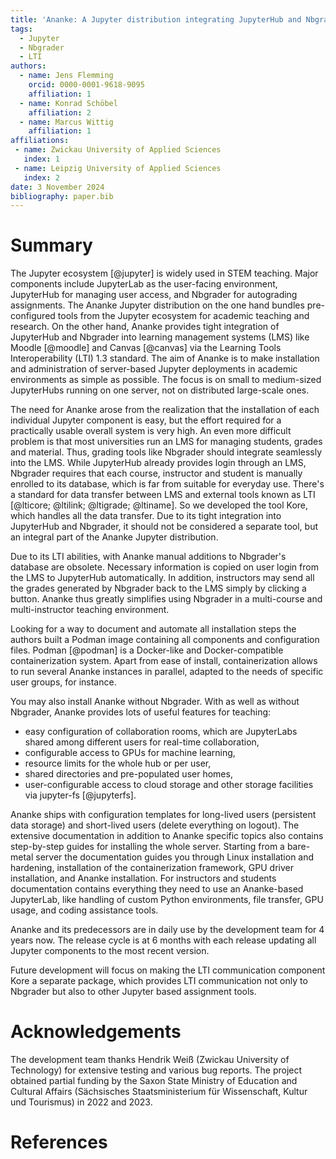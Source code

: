 ```yaml
---
title: 'Ananke: A Jupyter distribution integrating JupyterHub and Nbgrader into learning management systems'
tags:
  - Jupyter
  - Nbgrader
  - LTI
authors:
  - name: Jens Flemming
    orcid: 0000-0001-9618-9095
    affiliation: 1
  - name: Konrad Schöbel
    affiliation: 2
  - name: Marcus Wittig
    affiliation: 1
affiliations:
 - name: Zwickau University of Applied Sciences
   index: 1
 - name: Leipzig University of Applied Sciences
   index: 2
date: 3 November 2024
bibliography: paper.bib
---
```


# Summary

The Jupyter ecosystem [@jupyter] is widely used in STEM teaching. Major components include JupyterLab as the user-facing environment, JupyterHub for managing user access, and Nbgrader for autograding assignments. The Ananke Jupyter distribution on the one hand bundles pre-configured tools from the Jupyter ecosystem for academic teaching and research. On the other hand, Ananke provides tight integration of JupyterHub and Nbgrader into learning management systems (LMS) like Moodle [@moodle] and Canvas [@canvas] via the Learning Tools Interoperability (LTI) 1.3 standard. The aim of Ananke is to make installation and administration of server-based Jupyter deployments in academic environments as simple as possible. The focus is on small to medium-sized JupyterHubs running on one server, not on distributed large-scale ones.

The need for Ananke arose from the realization that the installation of each individual Jupyter component is easy, but the effort required for a practically usable overall system is very high. An even more difficult problem is that most universities run an LMS for managing students, grades and material. Thus, grading tools like Nbgrader should integrate seamlessly into the LMS. While JupyterHub already provides login through an LMS, Nbgrader requires that each course, instructor and student is manually enrolled to its database, which is far from suitable for everyday use. There's a standard for data transfer between LMS and external tools known as LTI [@lticore; @ltilink; @ltigrade; @ltiname]. So we developed the tool Kore, which handles all the data transfer. Due to its tight integration into JupyterHub and Nbgrader, it should not be considered a separate tool, but an integral part of the Ananke Jupyter distribution.

Due to its LTI abilities, with Ananke manual additions to Nbgrader's database are obsolete. Necessary information is copied on user login from the LMS to JupyterHub automatically. In addition, instructors may send all the grades generated by Nbgrader back to the LMS simply by clicking a button. Ananke thus greatly simplifies using Nbgrader in a multi-course and multi-instructor teaching environment.

Looking for a way to document and automate all installation steps the authors built a Podman image containing all components and configuration files. Podman [@podman] is a Docker-like and Docker-compatible containerization system. Apart from ease of install, containerization allows to run several Ananke instances in parallel, adapted to the needs of specific user groups, for instance.

You may also install Ananke without Nbgrader. With as well as without Nbgrader, Ananke provides lots of useful features for teaching:

* easy configuration of collaboration rooms, which are JupyterLabs shared among different users for real-time collaboration,
* configurable access to GPUs for machine learning,
* resource limits for the whole hub or per user,
* shared directories and pre-populated user homes,
* user-configurable access to cloud storage and other storage facilities via jupyter-fs [@jupyterfs].

Ananke ships with configuration templates for long-lived users (persistent data storage) and short-lived users (delete everything on logout). The extensive documentation in addition to Ananke specific topics also contains step-by-step guides for installing the whole server. Starting from a bare-metal server the documentation guides you through Linux installation and hardening, installation of the containerization framework, GPU driver installation, and Ananke installation. For instructors and students documentation contains everything they need to use an Ananke-based JupyterLab, like handling of custom Python environments, file transfer, GPU usage, and coding assistance tools.

Ananke and its predecessors are in daily use by the development team for 4 years now. The release cycle is at 6 months with each release updating all Jupyter components to the most recent version.

Future development will focus on making the LTI communication component Kore a separate package, which provides LTI communication not only to Nbgrader but also to other Jupyter based assignment tools.

# Acknowledgements

The development team thanks Hendrik Weiß (Zwickau University of Technology) for extensive testing and various bug reports. The project obtained partial funding by the Saxon State Ministry of Education and Cultural Affairs (Sächsisches Staatsministerium für Wissenschaft, Kultur und Tourismus) in 2022 and 2023.

# References
